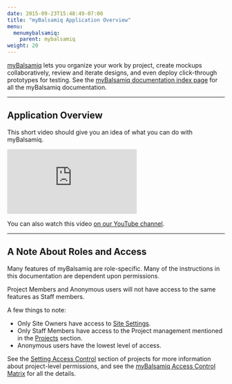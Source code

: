 ```yaml
---
date: 2015-09-23T15:48:49-07:00
title: "myBalsamiq Application Overview"
menu:
  menumybalsamiq:
    parent: mybalsamiq
weight: 20
---
```


[myBalsamiq](http://balsamiq.com/products/mockups/mybalsamiq/) lets you organize your work by project, create mockups collaboratively, review and iterate designs, and even deploy click-through prototypes for testing. See the [myBalsamiq documentation index page](http://support.balsamiq.com/customer/portal/articles/127531) for all the myBalsamiq documentation.

* * *

## Application Overview

This short video should give you an idea of what you can do with myBalsamiq.

<div class="video"><iframe allowfullscreen="" frameborder="0" src="http://www.youtube.com/embed/-cjEyt1ahNw"></iframe></div>

You can also watch this video [on our YouTube channel](http://www.youtube.com/watch?v=-cjEyt1ahNw).

* * *

## A Note About Roles and Access

Many features of myBalsamiq are role-specific. Many of the instructions in this documentation are dependent upon permissions.

Project Members and Anonymous users will not have access to the same features as Staff members.

A few things to note:

*   Only Site Owners have access to [Site Settings](http://support.balsamiq.com/customer/portal/articles/112406#sitesettings).
*   Only Staff Members have access to the Project management mentioned in the [Projects](http://support.balsamiq.com/customer/portal/articles/112399) section.
*   Anonymous users have the lowest level of access.

See the [Setting Access Control](http://support.balsamiq.com/customer/portal/articles/112399#settingaccesscontrol) section of projects for more information about project-level permissions, and see the [myBalsamiq Access Control Matrix](http://support.balsamiq.com/customer/portal/articles/229097) for all the details.
